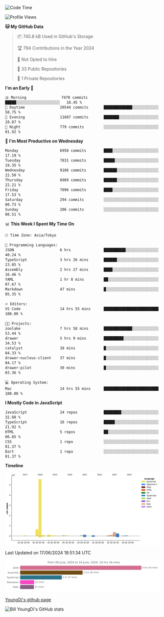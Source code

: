 <!--START_SECTION:waka-->
![Code Time](http://img.shields.io/badge/Code%20Time-753%20hrs%2028%20mins-blue)

![Profile Views](http://img.shields.io/badge/Profile%20Views-0-blue)

**🐱 My GitHub Data** 

> 📦 745.8 kB Used in GitHub's Storage 
 > 
> 🏆 794 Contributions in the Year 2024
 > 
> 🚫 Not Opted to Hire
 > 
> 📜 33 Public Repositories 
 > 
> 🔑 1 Private Repositories 
 > 
**I'm an Early 🐤** 

```text
🌞 Morning                7470 commits        █████░░░░░░░░░░░░░░░░░░░░   18.45 % 
🌆 Daytime                20544 commits       █████████████░░░░░░░░░░░░   50.75 % 
🌃 Evening                11687 commits       ███████░░░░░░░░░░░░░░░░░░   28.87 % 
🌙 Night                  779 commits         ░░░░░░░░░░░░░░░░░░░░░░░░░   01.92 % 
```
📅 **I'm Most Productive on Wednesday** 

```text
Monday                   6958 commits        ████░░░░░░░░░░░░░░░░░░░░░   17.19 % 
Tuesday                  7831 commits        █████░░░░░░░░░░░░░░░░░░░░   19.35 % 
Wednesday                9106 commits        ██████░░░░░░░░░░░░░░░░░░░   22.50 % 
Thursday                 8989 commits        ██████░░░░░░░░░░░░░░░░░░░   22.21 % 
Friday                   7096 commits        ████░░░░░░░░░░░░░░░░░░░░░   17.53 % 
Saturday                 294 commits         ░░░░░░░░░░░░░░░░░░░░░░░░░   00.73 % 
Sunday                   206 commits         ░░░░░░░░░░░░░░░░░░░░░░░░░   00.51 % 
```


📊 **This Week I Spent My Time On** 

```text
🕑︎ Time Zone: Asia/Tokyo

💬 Programming Languages: 
JSON                     6 hrs               ██████████░░░░░░░░░░░░░░░   40.24 % 
TypeScript               3 hrs 26 mins       ██████░░░░░░░░░░░░░░░░░░░   23.05 % 
Assembly                 2 hrs 27 mins       ████░░░░░░░░░░░░░░░░░░░░░   16.46 % 
YAML                     1 hr 8 mins         ██░░░░░░░░░░░░░░░░░░░░░░░   07.67 % 
Markdown                 47 mins             █░░░░░░░░░░░░░░░░░░░░░░░░   05.35 % 

🔥 Editors: 
VS Code                  14 hrs 55 mins      █████████████████████████   100.00 % 

🐱‍💻 Projects: 
zoolake                  7 hrs 58 mins       █████████████░░░░░░░░░░░░   53.44 % 
drawer                   5 hrs 9 mins        █████████░░░░░░░░░░░░░░░░   34.53 % 
catalyst                 38 mins             █░░░░░░░░░░░░░░░░░░░░░░░░   04.33 % 
drawer-nucleus-client    37 mins             █░░░░░░░░░░░░░░░░░░░░░░░░   04.17 % 
drawer-pilot             30 mins             █░░░░░░░░░░░░░░░░░░░░░░░░   03.36 % 

💻 Operating System: 
Mac                      14 hrs 55 mins      █████████████████████████   100.00 % 
```

**I Mostly Code in JavaScript** 

```text
JavaScript               24 repos            ████████░░░░░░░░░░░░░░░░░   32.88 % 
TypeScript               16 repos            █████░░░░░░░░░░░░░░░░░░░░   21.92 % 
HTML                     5 repos             ██░░░░░░░░░░░░░░░░░░░░░░░   06.85 % 
CSS                      1 repo              ░░░░░░░░░░░░░░░░░░░░░░░░░   01.37 % 
Dart                     1 repo              ░░░░░░░░░░░░░░░░░░░░░░░░░   01.37 % 
```



**Timeline**

![Lines of Code chart](https://raw.githubusercontent.com/Youngdi/Youngdi/master/assets/bar_graph.png)


 Last Updated on 17/06/2024 18:51:34 UTC
<!--END_SECTION:waka-->

![wakatime](./images/stat.svg)

[YoungDi's github page](https://youngdi.github.io)

![Bill YoungDi's GitHub stats](https://github-readme-stats.vercel.app/api?username=youngdi&count_private=true&show_icons=true)
